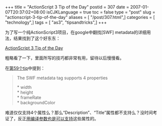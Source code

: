 +++
title = "ActionScript 3 Tip of the Day"
postid = 307
date = 2007-01-07T20:37:02+08:00
isCJKLanguage = true
toc = false
type = "post"
slug = "actionscript-3-tip-of-the-day"
aliases = [ "/post/307.html",]
categories = [ "technology",]
tags = [ "as3", "tipsandtricks",]
+++


为了写一个纯ActionScript3项目，在google中翻找[SWF]
metadata的详细用法，结果找到了这个好东东：

[ActionScript 3 Tip of the
Day](http://www.kirupa.com/forum/showthread.php?s=0e37dee3357fc07e4f71be4458067dff&t=223798)

粗略看了一下，里面所写的技巧都非常有用，留待以后慢慢看。

在[第59个tip](http://www.kirupa.com/forum/showthread.php?p=1932909#post1932909)中提到：

> The SWF metadata tag supports 4 properties
>
> \* width  
>  \* height  
>  \* frameRate  
>  \* backgroundColor

难道仅仅支持4个属性么？那么“Description”、“Title”属性都不支持么？没时间考证了，反正[用编译参数也是可以支持](https://blog.zengrong.net/post/291.html)这些属性的。

